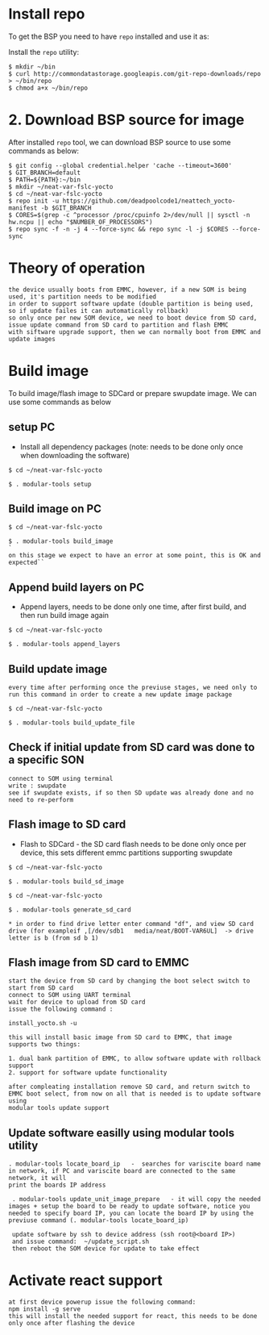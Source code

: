 # Install repo 

To get the BSP you need to have `repo` installed and use it as:

Install the `repo` utility:

```
$ mkdir ~/bin
$ curl http://commondatastorage.googleapis.com/git-repo-downloads/repo > ~/bin/repo
$ chmod a+x ~/bin/repo
```

# 2. Download BSP source for image

After installed `repo` tool, we can download BSP source to use some commands as below:

```
$ git config --global credential.helper 'cache --timeout=3600'
$ GIT_BRANCH=default
$ PATH=${PATH}:~/bin
$ mkdir ~/neat-var-fslc-yocto
$ cd ~/neat-var-fslc-yocto
$ repo init -u https://github.com/deadpoolcode1/neattech_yocto-manifest -b $GIT_BRANCH
$ CORES=$(grep -c ^processor /proc/cpuinfo 2>/dev/null || sysctl -n hw.ncpu || echo "$NUMBER_OF_PROCESSORS")
$ repo sync -f -n -j 4 --force-sync && repo sync -l -j $CORES --force-sync
```
# Theory of operation
```
the device usually boots from EMMC, however, if a new SOM is being used, it's partition needs to be modified
in order to support software update (double partition is being used, so if update failes it can automatically rollback)
so only once per new SOM device, we need to boot device from SD card, issue update command from SD card to partition and flash EMMC
with siftware upgrade support, then we can normally boot from EMMC and update images 
```

# Build image

To build image/flash image to SDCard or prepare swupdate image. We can use some commands as below  

## setup PC 
- Install all dependency packages (note: needs to be done only once when downloading the software)

```
$ cd ~/neat-var-fslc-yocto

$ . modular-tools setup
```

## Build image on PC 

```
$ cd ~/neat-var-fslc-yocto

$ . modular-tools build_image
`
on this stage we expect to have an error at some point, this is OK and expected``
```
## Append build layers on PC 

- Append layers, needs to be done only one time, after first build, and then run build image again

```
$ cd ~/neat-var-fslc-yocto

$ . modular-tools append_layers
```

## Build update image 

```
every time after performing once the previuse stages, we need only to run this command in order to create a new update image package

$ cd ~/neat-var-fslc-yocto

$ . modular-tools build_update_file
```
## Check if initial update from SD card was done to a specific SON
```
connect to SOM using terminal
write : swupdate
see if swupdate exists, if so then SD update was already done and no need to re-perform
```


## Flash image to SD card 

- Flash to SDCard - the SD card flash needs to be done only once per device, this sets different  emmc partitions supporting swupdate 

```
$ cd ~/neat-var-fslc-yocto

$ . modular-tools build_sd_image

$ cd ~/neat-var-fslc-yocto

$ . modular-tools generate_sd_card

* in order to find drive letter enter command "df", and view SD card drive (for exampleif ,[/dev/sdb1   media/neat/BOOT-VAR6UL]  -> drive letter is b (from sd b 1)
```
## Flash image from SD card to EMMC
```
start the device from SD card by changing the boot select switch to start from SD card
connect to SOM using UART terminal
wait for device to upload from SD card
issue the following command :

install_yocto.sh -u

this will install basic image from SD card to EMMC, that image supports two things:

1. dual bank partition of EMMC, to allow software update with rollback support 
2. support for software update functionality

after compleating installation remove SD card, and return switch to EMMC boot select, from now on all that is needed is to update software using 
modular tools update support
```

## Update software easilly using modular tools utility
```
. modular-tools locate_board_ip   -  searches for variscite board name in network, if PC and variscite board are connected to the same network, it will 
print the boards IP address

 . modular-tools update_unit_image_prepare   - it will copy the needed images + setup the board to be ready to update software, notice you needed to specify board IP, you can locate the board IP by using the previuse command (. modular-tools locate_board_ip)
 
 update software by ssh to device address (ssh root@<board IP>)
 and issue command:  ~/update_script.sh
 then reboot the SOM device for update to take effect
```

# Activate react support
```
at first device powerup issue the following command:
npm install -g serve
this will install the needed support for react, this needs to be done only once after flashing the device
```






